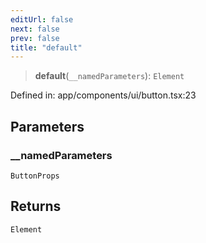 ```yaml
---
editUrl: false
next: false
prev: false
title: "default"
---
```


> **default**(`__namedParameters`): `Element`

Defined in: app/components/ui/button.tsx:23

## Parameters

### \_\_namedParameters

`ButtonProps`

## Returns

`Element`
